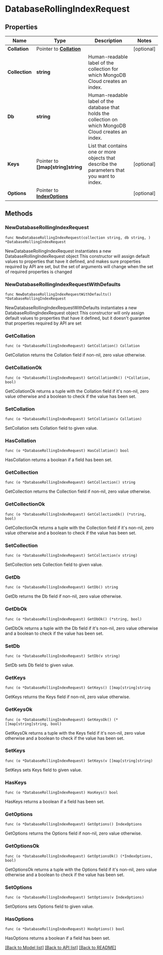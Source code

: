 # DatabaseRollingIndexRequest

## Properties

Name | Type | Description | Notes
------------ | ------------- | ------------- | -------------
**Collation** | Pointer to [**Collation**](Collation.md) |  | [optional] 
**Collection** | **string** | Human-readable label of the collection for which MongoDB Cloud creates an index. | 
**Db** | **string** | Human-readable label of the database that holds the collection on which MongoDB Cloud creates an index. | 
**Keys** | Pointer to **[]map[string]string** | List that contains one or more objects that describe the parameters that you want to index. | [optional] 
**Options** | Pointer to [**IndexOptions**](IndexOptions.md) |  | [optional] 

## Methods

### NewDatabaseRollingIndexRequest

`func NewDatabaseRollingIndexRequest(collection string, db string, ) *DatabaseRollingIndexRequest`

NewDatabaseRollingIndexRequest instantiates a new DatabaseRollingIndexRequest object
This constructor will assign default values to properties that have it defined,
and makes sure properties required by API are set, but the set of arguments
will change when the set of required properties is changed

### NewDatabaseRollingIndexRequestWithDefaults

`func NewDatabaseRollingIndexRequestWithDefaults() *DatabaseRollingIndexRequest`

NewDatabaseRollingIndexRequestWithDefaults instantiates a new DatabaseRollingIndexRequest object
This constructor will only assign default values to properties that have it defined,
but it doesn't guarantee that properties required by API are set

### GetCollation

`func (o *DatabaseRollingIndexRequest) GetCollation() Collation`

GetCollation returns the Collation field if non-nil, zero value otherwise.

### GetCollationOk

`func (o *DatabaseRollingIndexRequest) GetCollationOk() (*Collation, bool)`

GetCollationOk returns a tuple with the Collation field if it's non-nil, zero value otherwise
and a boolean to check if the value has been set.

### SetCollation

`func (o *DatabaseRollingIndexRequest) SetCollation(v Collation)`

SetCollation sets Collation field to given value.

### HasCollation

`func (o *DatabaseRollingIndexRequest) HasCollation() bool`

HasCollation returns a boolean if a field has been set.
### GetCollection

`func (o *DatabaseRollingIndexRequest) GetCollection() string`

GetCollection returns the Collection field if non-nil, zero value otherwise.

### GetCollectionOk

`func (o *DatabaseRollingIndexRequest) GetCollectionOk() (*string, bool)`

GetCollectionOk returns a tuple with the Collection field if it's non-nil, zero value otherwise
and a boolean to check if the value has been set.

### SetCollection

`func (o *DatabaseRollingIndexRequest) SetCollection(v string)`

SetCollection sets Collection field to given value.

### GetDb

`func (o *DatabaseRollingIndexRequest) GetDb() string`

GetDb returns the Db field if non-nil, zero value otherwise.

### GetDbOk

`func (o *DatabaseRollingIndexRequest) GetDbOk() (*string, bool)`

GetDbOk returns a tuple with the Db field if it's non-nil, zero value otherwise
and a boolean to check if the value has been set.

### SetDb

`func (o *DatabaseRollingIndexRequest) SetDb(v string)`

SetDb sets Db field to given value.

### GetKeys

`func (o *DatabaseRollingIndexRequest) GetKeys() []map[string]string`

GetKeys returns the Keys field if non-nil, zero value otherwise.

### GetKeysOk

`func (o *DatabaseRollingIndexRequest) GetKeysOk() (*[]map[string]string, bool)`

GetKeysOk returns a tuple with the Keys field if it's non-nil, zero value otherwise
and a boolean to check if the value has been set.

### SetKeys

`func (o *DatabaseRollingIndexRequest) SetKeys(v []map[string]string)`

SetKeys sets Keys field to given value.

### HasKeys

`func (o *DatabaseRollingIndexRequest) HasKeys() bool`

HasKeys returns a boolean if a field has been set.
### GetOptions

`func (o *DatabaseRollingIndexRequest) GetOptions() IndexOptions`

GetOptions returns the Options field if non-nil, zero value otherwise.

### GetOptionsOk

`func (o *DatabaseRollingIndexRequest) GetOptionsOk() (*IndexOptions, bool)`

GetOptionsOk returns a tuple with the Options field if it's non-nil, zero value otherwise
and a boolean to check if the value has been set.

### SetOptions

`func (o *DatabaseRollingIndexRequest) SetOptions(v IndexOptions)`

SetOptions sets Options field to given value.

### HasOptions

`func (o *DatabaseRollingIndexRequest) HasOptions() bool`

HasOptions returns a boolean if a field has been set.

[[Back to Model list]](../README.md#documentation-for-models) [[Back to API list]](../README.md#documentation-for-api-endpoints) [[Back to README]](../README.md)


